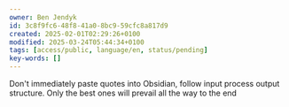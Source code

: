 ```yaml
---
owner: Ben Jendyk
id: 3c8f9fc6-48f8-41a0-8bc9-59cfc8a817d9
created: 2025-02-01T02:29:26+0100
modified: 2025-03-24T05:44:34+0100
tags: [access/public, language/en, status/pending]
key-words: []
---
```


Don't immediately paste quotes into Obsidian, follow input process output structure. Only the best ones will prevail all the way to the end
